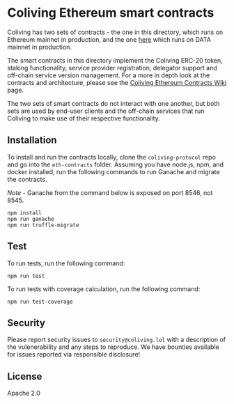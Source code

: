 # Coliving Ethereum smart contracts

Coliving has two sets of contracts - the one in this directory, which runs on Ethereum mainnet in
production, and the one
[here](https://github.com/dgc-network/coliving-protocol/tree/master/contracts) which runs on DATA
mainnet in production.

The smart contracts in this directory implement the Coliving ERC-20 token, staking functionality, service
provider registration, delegator support and off-chain service version management. For a
more in depth look at the contracts and architecture, please see the
[Coliving Ethereum Contracts Wiki](https://github.com/dgc-network/coliving-protocol/wiki/Ethereum-Contracts-Overview)
page.

The two sets of smart contracts do not interact with one another, but both sets are used by end-user
clients and the off-chain services that run Coliving to make use of their respective
functionality.

## Installation

To install and run the contracts locally, clone the `coliving-protocol` repo and go into the
`eth-contracts` folder. Assuming you have node.js, npm, and docker installed, run the
following commands to run Ganache and migrate the contracts.

*Note* - Ganache from the command below is exposed on port 8546, not 8545.

```
npm install
npm run ganache
npm run truffle-migrate
```

## Test

To run tests, run the following command:

```
npm run test
```

To run tests with coverage calculation, run the following command:

```
npm run test-coverage
```

## Security

Please report security issues to `security@coliving.lol` with a description of the
vulenerability and any steps to reproduce. We have bounties available for issues reported
via responsible disclosure!

## License

Apache 2.0
